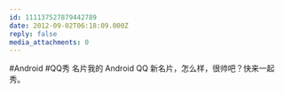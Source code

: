 ```yaml
---
id: 111137527879442789
date: 2012-09-02T06:18:09.000Z
reply: false
media_attachments: 0
---
```


#Android #QQ秀 名片我的 Android QQ 新名片，怎么样，很帅吧？快来一起秀。

